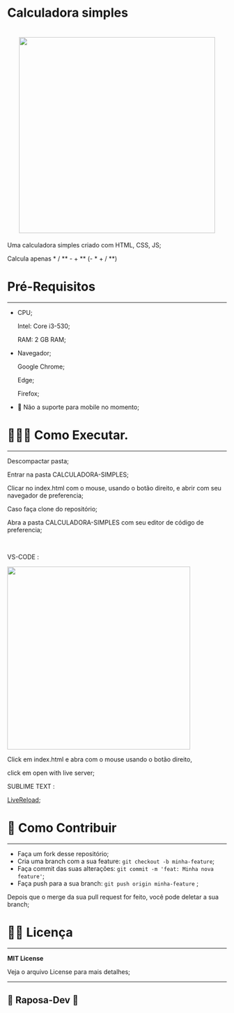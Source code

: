# Calculadora simples

<h1 align="center">
    <img src="https://lh3.googleusercontent.com/9nuIo0g3wOdTBy9GBum2MBQZWN9Sk0wIwNEWw-6RoTLqwzmny4f74g2EtRffX6D6k8UQr2IElbGGer0KoHBAtLXeclTtdpOavYsgaiiX8lmS4wCZ5IUWth_kKIUS6xXNaI1ehmUBoMfx_U0ArTt8lued7n7HwNhCn1ujj_FMyAOpX0AuFWkQ-tGJ6WXB3Xa2kPKUfy9tWGQQ-QFrpvj85Jo9pSz0R1iH-wF_2rCqw6DwD2Bp9qC59V-ccTlZCDwLKPqxW7Z3XgO1kIVeWXw4QoNAYdgFeInZOgu87wpISz0sCWYR7CxK-dbhaVHG-PwfEb-KHzjIXQoA-9sFAdNrfbuHBoMomJJOEHyrf9RMXiV365D_8N83bZUZ3cTWwMf0hSrMKi-kllE6lVHIpiQ2l5JLHP4mRDONRcwxpooT4B0vVEam1MeNjXnWIizGLbxHEmRLNfmvR0DKRdkETKYMhwtOgIrWgCwCFA4xvjyunWoKB-T4-NzqkdYM3hZ6wDWOmg-EyqqTUs49Na4TShkBnIDctOkxLuPNIJoQMIuNQdiTU0c9o_pFtAVcM1pjTOL5TEpC3xPbQ5Z4IeM2iJ-vyqs2q_H0S2tq3fkDiOrk6DQHM7NdVTsgHHkHXmKsPybWhcmfLl4NlZpnT9YkRfpur1sL4d0ytl2a84MCmYOX5gefZ691XjyLBG1U-BPfksGOVF3yTH8oq1dj_xiILu2jHNNy=w1180-h663-no?authuser=0" width="450px">
</h1>

Uma calculadora simples criado com HTML, CSS, JS;

Calcula apenas * / ** - + ** (- * + / **)

# Pré-Requisitos

---

- CPU;
    
    Intel: Core i3-530;
    
    RAM: 2 GB RAM;
    
- Navegador;
    
    Google Chrome;
    
    Edge;
    
    Firefox;
    
- 📵 Não a suporte para mobile no momento;

# 🧑🏼‍💻 Como Executar.

---

Descompactar pasta;

Entrar na pasta CALCULADORA-SIMPLES;

Clicar no index.html com o mouse, usando o botão direito, e abrir com  seu navegador de preferencia;

Caso faça clone do repositório;

Abra a pasta CALCULADORA-SIMPLES com seu editor de código de preferencia;

<br>

<p>VS-CODE :</p>

<img src="https://lh3.googleusercontent.com/IeHeFaVGJOulh1LvfONbWZnbZFGD0rQUxNxBpGs0hcGzV_Si5wfquCsYwBkSDoK_GajlfhQJZgCVVaKLadr4gJHLsXy5IqpNcL7pr6eOMQi7p8cFwziwDORjzJKTdBMQJoLZo7P757uX8e2GxhHRmstyler5b7kegb49EiXUHkUtO_6yqrSTaGEtD0bmcZtPhUY9WmmpEAh0mc4mkb7iHhuuMUVGpYThBdE7N7Y8b7QfSRnpD6BGG4ZgicKJZ6L0XBmfE0c7_xqZCYT81zrbdqnmFtZ_rsHnHW4QTNCxJ4wjiqtIBep0-zc_-0hyjLLei7KWoBVNvIuVsxmUgU3EQkLh6pwDlAlLKLq0Kw0bLyKXqWGiUHIjhn5h4gj3lV86JQYWUEukHJqEZAz0Zq2Lhei5btT5cT8YKQL2xkGohlOCD6F3eRMqrgOAawWBfm3eq97yd-BV9hvPiBG_68VtWvlV_dknY4qJqbAx9xdii79YidZSQL1mIEN6VmAhCcf0kt3dB_JcxrhmacAOCd4gvWia0a2_LJMZ6ns7V2YYNOv56hpZuHy9HYTgmy8NNHx27Prj3XNEO52FHZs9nuWsCx5NrYcrjMxMm91o1Ny8rHBPJhTI98P9y4Jhp7pKf2oL_XROekbw7fIH5JfGbQ3ukbR7HYDW0-5XGtdtrZ_trwVCCNoN9LC_4GS6n-e72hpqU32OK6jhBgf-FXeo0vL-Jo6k=w1179-h663-no?authuser=0" width="420px">

<p>Click em index.html e abra com o mouse usando o botão direito,

click em open with live server;</p>

<p>SUBLIME TEXT :</p>

[LiveReload](https://packagecontrol.io/packages/LiveReload);

# 👾 Como Contribuir

---

- Faça um fork desse repositório;
- Cria uma branch com a sua feature: `git checkout -b minha-feature`;
- Faça commit das suas alterações: `git commit -m 'feat: Minha nova feature'`;
- Faça push para a sua branch: `git push origin minha-feature` ;

Depois que o merge da sua pull request for feito, você pode deletar a sua branch;

# 🧑‍💻 Licença

---

****MIT License****

Veja o arquivo License para mais detalhes;

---

## 🦊 Raposa-Dev 🦊
